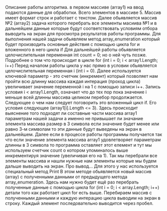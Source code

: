 Описание работы алгоритма. в первом массиве (array1) на ввод подаются данные для обработки. Всего элементов в массиве 5. Массив имеет формат строк и работает с текстом. Далее обьявляется массив №2 (array2) задача которого перебрать все элементы масиива №1 и в дальнейшем данные которые будут соответствовать условиям отбора выводить на экран для просмотра результатов работы программы. Для выполнения нашей задачи обьявляем метод array_enumeration который будет производить основные действия с помощью цикла for и вложенного в него цикла if Для дальнейшей работы обьявляется целочислительная переменная int count = 0; но о ней чуть позже. Подробнее о том что происходит в цикле for (int i = 0; i < array1.Length; i++) Перед началом работы цикла у нас прямо в условии обьявляется целочислительная переменная i (int i = 0). Далее используется ключевой параметр - это счетчик (инкремент) который позволяет нам пройти всю длинну массива каждая интерация (проход цикла) увеличивает значение переменной i на 1 с помощью записи i++. Запись условия i < array1.Length, означает что до тех пор пока значение i меньше всей длинны массива целиком перебор продолжается. Следующее о чем нам следует поговорить это вложенный цикл if. Его условия следующее (array1[i].Length <= 3). Здесь происходит выяснение того подходят ли составные части массива array1 параметрам нашей задачи а именно не привышает ли значание элемента массива размер в 3 символа если значение будет менее или равно 3-м символам то эти данные будут выведены на экран в дальнейшем. Далее если в процессе работы программы получается так что если значение элемента массива array1 удовлетворяет параметрам длинны в 3 символа то программа оставляет этот елемент и тут мы используем счетчик count о котором упоминалось выше инкрементируя значение (увеличивая его на 1). Так мы перебрали все элементы массива и нашли нужные нам элементы которые мы будем дальше выводить на экран. Про вывод... Для этого у нас используется специальный метод Print В этом методе обьявляется новый массив (array) с полученными данными от предыдущего метода array_enumeration. Здесь нам нужно будет ещё раз перебрать полученные данные с помощью цикла for (int i = 0; i < array.Length; i++) детали того как работает цикл for есть выше. Перебираем массив с полученными данными и каждую интерацию цикла выводим на экран в строку. Каждый элемент последовательно выводится через пробел.